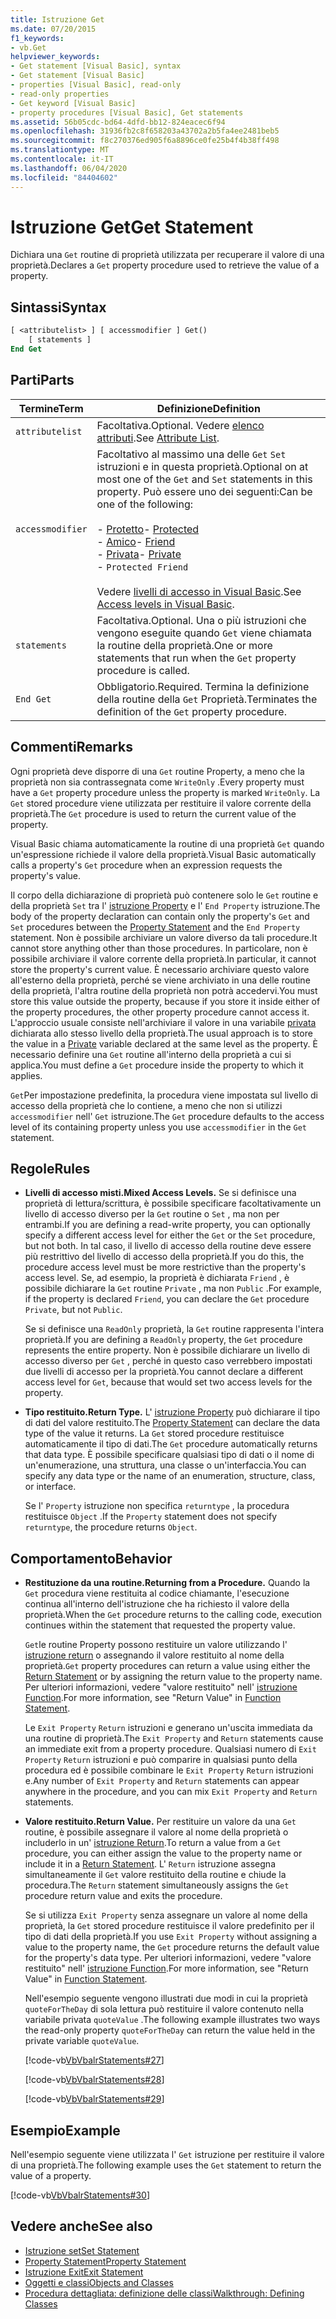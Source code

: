 ```yaml
---
title: Istruzione Get
ms.date: 07/20/2015
f1_keywords:
- vb.Get
helpviewer_keywords:
- Get statement [Visual Basic], syntax
- Get statement [Visual Basic]
- properties [Visual Basic], read-only
- read-only properties
- Get keyword [Visual Basic]
- property procedures [Visual Basic], Get statements
ms.assetid: 56b05cdc-bd64-4dfd-bb12-824eacec6f94
ms.openlocfilehash: 31936fb2c8f658203a43702a2b5fa4ee2481beb5
ms.sourcegitcommit: f8c270376ed905f6a8896ce0fe25b4f4b38ff498
ms.translationtype: MT
ms.contentlocale: it-IT
ms.lasthandoff: 06/04/2020
ms.locfileid: "84404602"
---
```

# <a name="get-statement"></a><span data-ttu-id="e6a6a-102">Istruzione Get</span><span class="sxs-lookup"><span data-stu-id="e6a6a-102">Get Statement</span></span>
<span data-ttu-id="e6a6a-103">Dichiara una `Get` routine di proprietà utilizzata per recuperare il valore di una proprietà.</span><span class="sxs-lookup"><span data-stu-id="e6a6a-103">Declares a `Get` property procedure used to retrieve the value of a property.</span></span>  
  
## <a name="syntax"></a><span data-ttu-id="e6a6a-104">Sintassi</span><span class="sxs-lookup"><span data-stu-id="e6a6a-104">Syntax</span></span>  
  
```vb  
[ <attributelist> ] [ accessmodifier ] Get()  
    [ statements ]  
End Get  
```  
  
## <a name="parts"></a><span data-ttu-id="e6a6a-105">Parti</span><span class="sxs-lookup"><span data-stu-id="e6a6a-105">Parts</span></span>  
  
|<span data-ttu-id="e6a6a-106">Termine</span><span class="sxs-lookup"><span data-stu-id="e6a6a-106">Term</span></span>|<span data-ttu-id="e6a6a-107">Definizione</span><span class="sxs-lookup"><span data-stu-id="e6a6a-107">Definition</span></span>|  
|---|---|  
|`attributelist`|<span data-ttu-id="e6a6a-108">Facoltativa.</span><span class="sxs-lookup"><span data-stu-id="e6a6a-108">Optional.</span></span> <span data-ttu-id="e6a6a-109">Vedere [elenco attributi](attribute-list.md).</span><span class="sxs-lookup"><span data-stu-id="e6a6a-109">See [Attribute List](attribute-list.md).</span></span>|  
|`accessmodifier`|<span data-ttu-id="e6a6a-110">Facoltativo al massimo una delle `Get` `Set` istruzioni e in questa proprietà.</span><span class="sxs-lookup"><span data-stu-id="e6a6a-110">Optional on at most one of the `Get` and `Set` statements in this property.</span></span> <span data-ttu-id="e6a6a-111">Può essere uno dei seguenti:</span><span class="sxs-lookup"><span data-stu-id="e6a6a-111">Can be one of the following:</span></span><br /><br /> <span data-ttu-id="e6a6a-112">-   [Protetto](../modifiers/protected.md)</span><span class="sxs-lookup"><span data-stu-id="e6a6a-112">-   [Protected](../modifiers/protected.md)</span></span><br /><span data-ttu-id="e6a6a-113">-   [Amico](../modifiers/friend.md)</span><span class="sxs-lookup"><span data-stu-id="e6a6a-113">-   [Friend](../modifiers/friend.md)</span></span><br /><span data-ttu-id="e6a6a-114">-   [Privata](../modifiers/private.md)</span><span class="sxs-lookup"><span data-stu-id="e6a6a-114">-   [Private](../modifiers/private.md)</span></span><br />-   `Protected Friend`<br /><br /> <span data-ttu-id="e6a6a-115">Vedere [livelli di accesso in Visual Basic](../../programming-guide/language-features/declared-elements/access-levels.md).</span><span class="sxs-lookup"><span data-stu-id="e6a6a-115">See [Access levels in Visual Basic](../../programming-guide/language-features/declared-elements/access-levels.md).</span></span>|  
|`statements`|<span data-ttu-id="e6a6a-116">Facoltativa.</span><span class="sxs-lookup"><span data-stu-id="e6a6a-116">Optional.</span></span> <span data-ttu-id="e6a6a-117">Una o più istruzioni che vengono eseguite quando `Get` viene chiamata la routine della proprietà.</span><span class="sxs-lookup"><span data-stu-id="e6a6a-117">One or more statements that run when the `Get` property procedure is called.</span></span>|  
|`End Get`|<span data-ttu-id="e6a6a-118">Obbligatorio.</span><span class="sxs-lookup"><span data-stu-id="e6a6a-118">Required.</span></span> <span data-ttu-id="e6a6a-119">Termina la definizione della routine della `Get` Proprietà.</span><span class="sxs-lookup"><span data-stu-id="e6a6a-119">Terminates the definition of the `Get` property procedure.</span></span>|  
  
## <a name="remarks"></a><span data-ttu-id="e6a6a-120">Commenti</span><span class="sxs-lookup"><span data-stu-id="e6a6a-120">Remarks</span></span>  
 <span data-ttu-id="e6a6a-121">Ogni proprietà deve disporre di una `Get` routine Property, a meno che la proprietà non sia contrassegnata come `WriteOnly` .</span><span class="sxs-lookup"><span data-stu-id="e6a6a-121">Every property must have a `Get` property procedure unless the property is marked `WriteOnly`.</span></span> <span data-ttu-id="e6a6a-122">La `Get` stored procedure viene utilizzata per restituire il valore corrente della proprietà.</span><span class="sxs-lookup"><span data-stu-id="e6a6a-122">The `Get` procedure is used to return the current value of the property.</span></span>  
  
 <span data-ttu-id="e6a6a-123">Visual Basic chiama automaticamente la routine di una proprietà `Get` quando un'espressione richiede il valore della proprietà.</span><span class="sxs-lookup"><span data-stu-id="e6a6a-123">Visual Basic automatically calls a property's `Get` procedure when an expression requests the property's value.</span></span>  
  
 <span data-ttu-id="e6a6a-124">Il corpo della dichiarazione di proprietà può contenere solo le `Get` routine e della proprietà `Set` tra l' [istruzione Property](property-statement.md) e l' `End Property` istruzione.</span><span class="sxs-lookup"><span data-stu-id="e6a6a-124">The body of the property declaration can contain only the property's `Get` and `Set` procedures between the [Property Statement](property-statement.md) and the `End Property` statement.</span></span> <span data-ttu-id="e6a6a-125">Non è possibile archiviare un valore diverso da tali procedure.</span><span class="sxs-lookup"><span data-stu-id="e6a6a-125">It cannot store anything other than those procedures.</span></span> <span data-ttu-id="e6a6a-126">In particolare, non è possibile archiviare il valore corrente della proprietà.</span><span class="sxs-lookup"><span data-stu-id="e6a6a-126">In particular, it cannot store the property's current value.</span></span> <span data-ttu-id="e6a6a-127">È necessario archiviare questo valore all'esterno della proprietà, perché se viene archiviato in una delle routine della proprietà, l'altra routine della proprietà non potrà accedervi.</span><span class="sxs-lookup"><span data-stu-id="e6a6a-127">You must store this value outside the property, because if you store it inside either of the property procedures, the other property procedure cannot access it.</span></span> <span data-ttu-id="e6a6a-128">L'approccio usuale consiste nell'archiviare il valore in una variabile [privata](../modifiers/private.md) dichiarata allo stesso livello della proprietà.</span><span class="sxs-lookup"><span data-stu-id="e6a6a-128">The usual approach is to store the value in a [Private](../modifiers/private.md) variable declared at the same level as the property.</span></span> <span data-ttu-id="e6a6a-129">È necessario definire una `Get` routine all'interno della proprietà a cui si applica.</span><span class="sxs-lookup"><span data-stu-id="e6a6a-129">You must define a `Get` procedure inside the property to which it applies.</span></span>  
  
 <span data-ttu-id="e6a6a-130">`Get`Per impostazione predefinita, la procedura viene impostata sul livello di accesso della proprietà che lo contiene, a meno che non si utilizzi `accessmodifier` nell' `Get` istruzione.</span><span class="sxs-lookup"><span data-stu-id="e6a6a-130">The `Get` procedure defaults to the access level of its containing property unless you use `accessmodifier` in the `Get` statement.</span></span>  
  
## <a name="rules"></a><span data-ttu-id="e6a6a-131">Regole</span><span class="sxs-lookup"><span data-stu-id="e6a6a-131">Rules</span></span>  
  
- <span data-ttu-id="e6a6a-132">**Livelli di accesso misti.**</span><span class="sxs-lookup"><span data-stu-id="e6a6a-132">**Mixed Access Levels.**</span></span> <span data-ttu-id="e6a6a-133">Se si definisce una proprietà di lettura/scrittura, è possibile specificare facoltativamente un livello di accesso diverso per la `Get` routine o `Set` , ma non per entrambi.</span><span class="sxs-lookup"><span data-stu-id="e6a6a-133">If you are defining a read-write property, you can optionally specify a different access level for either the `Get` or the `Set` procedure, but not both.</span></span> <span data-ttu-id="e6a6a-134">In tal caso, il livello di accesso della routine deve essere più restrittivo del livello di accesso della proprietà.</span><span class="sxs-lookup"><span data-stu-id="e6a6a-134">If you do this, the procedure access level must be more restrictive than the property's access level.</span></span> <span data-ttu-id="e6a6a-135">Se, ad esempio, la proprietà è dichiarata `Friend` , è possibile dichiarare la `Get` routine `Private` , ma non `Public` .</span><span class="sxs-lookup"><span data-stu-id="e6a6a-135">For example, if the property is declared `Friend`, you can declare the `Get` procedure `Private`, but not `Public`.</span></span>  
  
     <span data-ttu-id="e6a6a-136">Se si definisce una `ReadOnly` proprietà, la `Get` routine rappresenta l'intera proprietà.</span><span class="sxs-lookup"><span data-stu-id="e6a6a-136">If you are defining a `ReadOnly` property, the `Get` procedure represents the entire property.</span></span> <span data-ttu-id="e6a6a-137">Non è possibile dichiarare un livello di accesso diverso per `Get` , perché in questo caso verrebbero impostati due livelli di accesso per la proprietà.</span><span class="sxs-lookup"><span data-stu-id="e6a6a-137">You cannot declare a different access level for `Get`, because that would set two access levels for the property.</span></span>  
  
- <span data-ttu-id="e6a6a-138">**Tipo restituito.**</span><span class="sxs-lookup"><span data-stu-id="e6a6a-138">**Return Type.**</span></span> <span data-ttu-id="e6a6a-139">L' [istruzione Property](property-statement.md) può dichiarare il tipo di dati del valore restituito.</span><span class="sxs-lookup"><span data-stu-id="e6a6a-139">The [Property Statement](property-statement.md) can declare the data type of the value it returns.</span></span> <span data-ttu-id="e6a6a-140">La `Get` stored procedure restituisce automaticamente il tipo di dati.</span><span class="sxs-lookup"><span data-stu-id="e6a6a-140">The `Get` procedure automatically returns that data type.</span></span> <span data-ttu-id="e6a6a-141">È possibile specificare qualsiasi tipo di dati o il nome di un'enumerazione, una struttura, una classe o un'interfaccia.</span><span class="sxs-lookup"><span data-stu-id="e6a6a-141">You can specify any data type or the name of an enumeration, structure, class, or interface.</span></span>  
  
     <span data-ttu-id="e6a6a-142">Se l' `Property` istruzione non specifica `returntype` , la procedura restituisce `Object` .</span><span class="sxs-lookup"><span data-stu-id="e6a6a-142">If the `Property` statement does not specify `returntype`, the procedure returns `Object`.</span></span>  
  
## <a name="behavior"></a><span data-ttu-id="e6a6a-143">Comportamento</span><span class="sxs-lookup"><span data-stu-id="e6a6a-143">Behavior</span></span>  
  
- <span data-ttu-id="e6a6a-144">**Restituzione da una routine.**</span><span class="sxs-lookup"><span data-stu-id="e6a6a-144">**Returning from a Procedure.**</span></span> <span data-ttu-id="e6a6a-145">Quando la `Get` procedura viene restituita al codice chiamante, l'esecuzione continua all'interno dell'istruzione che ha richiesto il valore della proprietà.</span><span class="sxs-lookup"><span data-stu-id="e6a6a-145">When the `Get` procedure returns to the calling code, execution continues within the statement that requested the property value.</span></span>  
  
     <span data-ttu-id="e6a6a-146">`Get`le routine Property possono restituire un valore utilizzando l' [istruzione return](return-statement.md) o assegnando il valore restituito al nome della proprietà.</span><span class="sxs-lookup"><span data-stu-id="e6a6a-146">`Get` property procedures can return a value using either the [Return Statement](return-statement.md) or by assigning the return value to the property name.</span></span> <span data-ttu-id="e6a6a-147">Per ulteriori informazioni, vedere "valore restituito" nell' [istruzione Function](function-statement.md).</span><span class="sxs-lookup"><span data-stu-id="e6a6a-147">For more information, see "Return Value" in [Function Statement](function-statement.md).</span></span>  
  
     <span data-ttu-id="e6a6a-148">Le `Exit Property` `Return` istruzioni e generano un'uscita immediata da una routine di proprietà.</span><span class="sxs-lookup"><span data-stu-id="e6a6a-148">The `Exit Property` and `Return` statements cause an immediate exit from a property procedure.</span></span> <span data-ttu-id="e6a6a-149">Qualsiasi numero di `Exit Property` `Return` istruzioni e può comparire in qualsiasi punto della procedura ed è possibile combinare le `Exit Property` `Return` istruzioni e.</span><span class="sxs-lookup"><span data-stu-id="e6a6a-149">Any number of `Exit Property` and `Return` statements can appear anywhere in the procedure, and you can mix `Exit Property` and `Return` statements.</span></span>  
  
- <span data-ttu-id="e6a6a-150">**Valore restituito.**</span><span class="sxs-lookup"><span data-stu-id="e6a6a-150">**Return Value.**</span></span> <span data-ttu-id="e6a6a-151">Per restituire un valore da una `Get` routine, è possibile assegnare il valore al nome della proprietà o includerlo in un' [istruzione Return](return-statement.md).</span><span class="sxs-lookup"><span data-stu-id="e6a6a-151">To return a value from a `Get` procedure, you can either assign the value to the property name or include it in a [Return Statement](return-statement.md).</span></span> <span data-ttu-id="e6a6a-152">L' `Return` istruzione assegna simultaneamente il `Get` valore restituito della routine e chiude la procedura.</span><span class="sxs-lookup"><span data-stu-id="e6a6a-152">The `Return` statement simultaneously assigns the `Get` procedure return value and exits the procedure.</span></span>  
  
     <span data-ttu-id="e6a6a-153">Se si utilizza `Exit Property` senza assegnare un valore al nome della proprietà, la `Get` stored procedure restituisce il valore predefinito per il tipo di dati della proprietà.</span><span class="sxs-lookup"><span data-stu-id="e6a6a-153">If you use `Exit Property` without assigning a value to the property name, the `Get` procedure returns the default value for the property's data type.</span></span> <span data-ttu-id="e6a6a-154">Per ulteriori informazioni, vedere "valore restituito" nell' [istruzione Function](function-statement.md).</span><span class="sxs-lookup"><span data-stu-id="e6a6a-154">For more information, see "Return Value" in [Function Statement](function-statement.md).</span></span>  
  
     <span data-ttu-id="e6a6a-155">Nell'esempio seguente vengono illustrati due modi in cui la proprietà `quoteForTheDay` di sola lettura può restituire il valore contenuto nella variabile privata `quoteValue` .</span><span class="sxs-lookup"><span data-stu-id="e6a6a-155">The following example illustrates two ways the read-only property `quoteForTheDay` can return the value held in the private variable `quoteValue`.</span></span>  
  
     [!code-vb[VbVbalrStatements#27](~/samples/snippets/visualbasic/VS_Snippets_VBCSharp/VbVbalrStatements/VB/Class1.vb#27)]  
  
     [!code-vb[VbVbalrStatements#28](~/samples/snippets/visualbasic/VS_Snippets_VBCSharp/VbVbalrStatements/VB/Class1.vb#28)]  
  
     [!code-vb[VbVbalrStatements#29](~/samples/snippets/visualbasic/VS_Snippets_VBCSharp/VbVbalrStatements/VB/Class1.vb#29)]  
  
## <a name="example"></a><span data-ttu-id="e6a6a-156">Esempio</span><span class="sxs-lookup"><span data-stu-id="e6a6a-156">Example</span></span>  
 <span data-ttu-id="e6a6a-157">Nell'esempio seguente viene utilizzata l' `Get` istruzione per restituire il valore di una proprietà.</span><span class="sxs-lookup"><span data-stu-id="e6a6a-157">The following example uses the `Get` statement to return the value of a property.</span></span>  
  
 [!code-vb[VbVbalrStatements#30](~/samples/snippets/visualbasic/VS_Snippets_VBCSharp/VbVbalrStatements/VB/Class1.vb#30)]  
  
## <a name="see-also"></a><span data-ttu-id="e6a6a-158">Vedere anche</span><span class="sxs-lookup"><span data-stu-id="e6a6a-158">See also</span></span>

- [<span data-ttu-id="e6a6a-159">Istruzione set</span><span class="sxs-lookup"><span data-stu-id="e6a6a-159">Set Statement</span></span>](set-statement.md)
- [<span data-ttu-id="e6a6a-160">Property Statement</span><span class="sxs-lookup"><span data-stu-id="e6a6a-160">Property Statement</span></span>](property-statement.md)
- [<span data-ttu-id="e6a6a-161">Istruzione Exit</span><span class="sxs-lookup"><span data-stu-id="e6a6a-161">Exit Statement</span></span>](exit-statement.md)
- [<span data-ttu-id="e6a6a-162">Oggetti e classi</span><span class="sxs-lookup"><span data-stu-id="e6a6a-162">Objects and Classes</span></span>](../../programming-guide/language-features/objects-and-classes/index.md)
- [<span data-ttu-id="e6a6a-163">Procedura dettagliata: definizione delle classi</span><span class="sxs-lookup"><span data-stu-id="e6a6a-163">Walkthrough: Defining Classes</span></span>](../../programming-guide/language-features/objects-and-classes/walkthrough-defining-classes.md)
